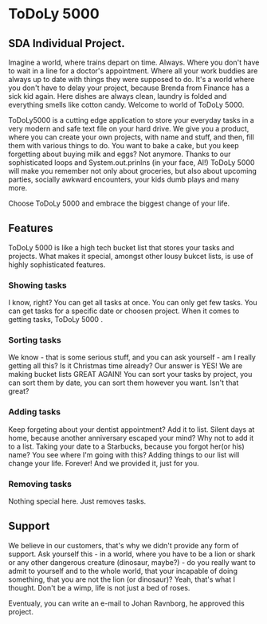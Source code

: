 # ToDoLy 5000

## SDA Individual Project.

Imagine a world, where trains depart on time. Always. Where you don't have to wait in a line for a doctor's appointment. Where all your work buddies are always up to date with things they were supposed to do. It's a world where you don't have to delay your project, because Brenda from Finance has a sick kid again. Here dishes are always clean, laundry is folded and everything smells like cotton candy. Welcome to world of ToDoLy 5000. 

ToDoLy5000 is a cutting edge application to store your everyday tasks in a very modern and safe text file on your hard drive. We give you a product, where you can create your own projects, with name and stuff, and then, fill them with various things to do. You want to bake a cake, but you keep forgetting about buying milk and eggs? Not anymore. Thanks to our sophisticated loops and System.out.prinlns (in your face, AI!) ToDoLy 5000 will make you remember not only about groceries, but also about upcoming parties, socially awkward encounters, your kids dumb plays and many more.

Choose ToDoLy 5000 and embrace the biggest change of your life. 

## Features

ToDoLy 5000 is like a high tech bucket list that stores your tasks and projects. What makes it special, amongst other lousy bukcet lists, is use of highly sophisticated features. 

### Showing tasks

I know, right? You can get all tasks at once. You can only get few tasks. You can get tasks for a specific date or choosen project. When it comes to getting tasks, ToDoLy 5000 .

### Sorting tasks

We know - that is some serious stuff, and you can ask yourself - am I really getting all this? Is it Christmas time already? Our answer is YES! We are making bucket lists GREAT AGAIN! You can sort your tasks by project, you can sort them by date, you can sort them however you want. Isn't that great? 

### Adding tasks

Keep forgeting about your dentist appointment? Add it to list. Silent days at home, because another anniversary escaped your mind? Why not to add it to a list. Taking your date to a Starbucks, because you forgot her(or his) name? You see where I'm going with this? Adding things to our list will change your life. Forever! And we provided it, just for you. 

### Removing tasks

Nothing special here. Just removes tasks.

## Support

We believe in our customers, that's why we didn't provide any form of support. Ask yourself this - in a world, where you have to be a lion or shark or any other dangerous creature (dinosaur, maybe?) - do you really want to admit to yourself and to the whole world, that your incapable of doing something, that you are not the lion (or dinosaur)? Yeah, that's what I thought. Don't be a wimp, life is not just a bed of roses.

Eventualy, you can write an e-mail to Johan Ravnborg, he approved this project.
